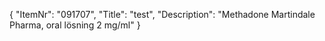 {
  "ItemNr": "091707",
  "Title": "test",
  "Description": "Methadone Martindale Pharma, oral lösning 2 mg/ml"
}